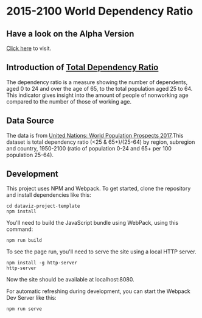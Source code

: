 # 2015-2100 World Dependency Ratio

## Have a look on the Alpha Version
[Click here](https://bl.ocks.org/BruceHenry/raw/f9c8fdaa96182f18c5517a0d18323f40/) to visit.

## Introduction of [Total Dependency Ratio](https://en.wikipedia.org/wiki/Dependency_ratio)
The dependency ratio is a measure showing the number of dependents, aged 0 to 24 and over the age of 65, to the total population aged 25 to 64. This indicator gives insight into the amount of people of nonworking age compared to the number of those of working age.

## Data Source
The data is from [United Nations: World Population Prospects 2017](https://esa.un.org/unpd/wpp/Download/Standard/Population/).This dataset is total dependency ratio (<25 & 65+)/(25-64) by region, subregion and country, 1950-2100 (ratio of population 0-24 and 65+ per 100 population 25-64).

## Development

This project uses NPM and Webpack. To get started, clone the repository and install dependencies like this:

```
cd dataviz-project-template
npm install
```

You'll need to build the JavaScript bundle using WebPack, using this command:

```
npm run build
```

To see the page run, you'll need to serve the site using a local HTTP server.

```
npm install -g http-server
http-server
```

Now the site should be available at localhost:8080.

For automatic refreshing during development, you can start the Webpack Dev Server like this:

```
npm run serve
```
